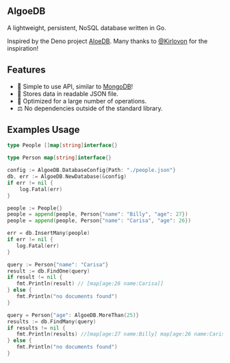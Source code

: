 ## AlgoeDB
A lightweight, persistent, NoSQL database written in Go. 

Inspired by the Deno project [AloeDB](https://github.com/Kirlovon/AloeDB). Many thanks to [@Kirlovon](https://github.com/Kirlovon) for the inspiration!

## Features
* 🎉 Simple to use API, similar to [MongoDB](https://www.mongodb.com/)!
* 📁 Stores data in readable JSON file.
* 🚀 Optimized for a large number of operations.
* ⚖  No dependencies outside of the standard library.

## Examples Usage

```go
type People []map[string]interface{}

type Person map[string]interface{}

config := AlgoeDB.DatabaseConfig{Path: "./people.json"}
db, err := AlgoeDB.NewDatabase(&config)
if err != nil {
	log.Fatal(err)
}

people := People{}
people = append(people, Person{"name": "Billy", "age": 27})
people = append(people, Person{"name": "Carisa", "age": 26})

err = db.InsertMany(people)
if err != nil {
   log.Fatal(err)
}

query := Person{"name": "Carisa"}
result := db.FindOne(query)
if result != nil {
   fmt.Println(result) // [map[age:26 name:Carisa]]
} else {
   fmt.Println("no documents found")
}

query = Person{"age": AlgoeDB.MoreThan(25)}
results := db.FindMany(query)
if results != nil {
   fmt.Println(results) //[map[age:27 name:Billy] map[age:26 name:Carisa]]
} else {
   fmt.Println("no documents found")
}
```